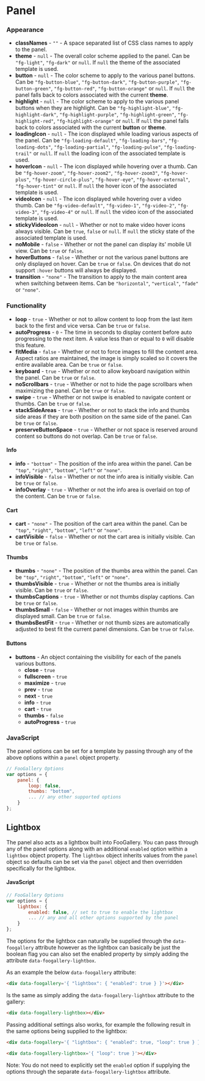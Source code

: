 # Panel

### Appearance

* **classNames** - `""` - A space separated list of CSS class names to apply to the panel.
* **theme** - `null` - The overall color scheme applied to the panel. Can be `"fg-light"`, `"fg-dark"` or `null`. If `null` the theme of the associated template is used.
* **button** - `null` - The color scheme to apply to the various panel buttons. Can be `"fg-button-blue"`, `"fg-button-dark"`, `"fg-button-purple"`, `"fg-button-green"`, `"fg-button-red"`, `"fg-button-orange"` or `null`. If `null` the panel falls back to colors associated with the current **theme**.
* **highlight** - `null` - The color scheme to apply to the various panel buttons when they are highlight. Can be `"fg-highlight-blue"`, `"fg-highlight-dark"`, `"fg-highlight-purple"`, `"fg-highlight-green"`, `"fg-highlight-red"`, `"fg-highlight-orange"` or `null`. If `null` the panel falls back to colors associated with the current **button** or **theme**.
* **loadingIcon** - `null` - The icon displayed while loading various aspects of the panel. Can be `"fg-loading-default"`, `"fg-loading-bars"`, `"fg-loading-dots"`, `"fg-loading-partial"`, `"fg-loading-pulse"`, `"fg-loading-trail"` or `null`. If `null` the loading icon of the associated template is used.
* **hoverIcon** - `null` - The icon displayed while hovering over a thumb. Can be `"fg-hover-zoom"`, `"fg-hover-zoom2"`, `"fg-hover-zoom3"`, `"fg-hover-plus"`, `"fg-hover-circle-plus"`, `"fg-hover-eye"`, `"fg-hover-external"`, `"fg-hover-tint"` or `null`. If `null` the hover icon of the associated template is used.
* **videoIcon** - `null` - The icon displayed while hovering over a video thumb. Can be `"fg-video-default"`, `"fg-video-1"`, `"fg-video-2"`, `"fg-video-3"`, `"fg-video-4"` or `null`. If `null` the video icon of the associated template is used.
* **stickyVideoIcon** - `null` - Whether or not to make video hover icons always visible. Can be `true`, `false` or `null`. If `null` the sticky state of the associated template is used.
* **noMobile** - `false` - Whether or not the panel can display its' mobile UI view. Can be `true` or `false`.
* **hoverButtons** - `false` - Whether or not the various panel buttons are only displayed on hover. Can be `true` or `false`. On devices that do not support `:hover` buttons will always be displayed.
* **transition** - `"none"` - The transition to apply to the main content area when switching between items. Can be `"horizontal"`, `"vertical"`, `"fade"` or `"none"`.

### Functionality

* **loop** - `true` - Whether or not to allow content to loop from the last item back to the first and vice versa. Can be `true` or `false`.
* **autoProgress** - `0` - The time in seconds to display content before auto progressing to the next item. A value less than or equal to `0` will disable this feature.
* **fitMedia** - `false` - Whether or not to force images to fill the content area. Aspect ratios are maintained, the image is simply scaled so it covers the entire available area. Can be `true` or `false`.
* **keyboard** - `true` - Whether or not to allow keyboard navigation within the panel. Can be `true` or `false`.
* **noScrollbars** - `true` - Whether or not to hide the page scrollbars when maximizing the panel. Can be `true` or `false`.
* **swipe** - `true` - Whether or not swipe is enabled to navigate content or thumbs. Can be `true` or `false`.
* **stackSideAreas** - `true` - Whether or not to stack the info and thumbs side areas if they are both position on the same side of the panel. Can be `true` or `false`.
* **preserveButtonSpace** - `true` - Whether or not space is reserved around content so buttons do not overlap. Can be `true` or `false`.

#### Info

* **info** - `"bottom"` - The position of the info area within the panel. Can be `"top"`, `"right"`, `"bottom"`, `"left"` or `"none"`.
* **infoVisible** - `false` - Whether or not the info area is initially visible. Can be `true` or `false`.
* **infoOverlay** - `true` - Whether or not the info area is overlaid on top of the content. Can be `true` or `false`.

#### Cart

* **cart** - `"none"` - The position of the cart area within the panel. Can be `"top"`, `"right"`, `"bottom"`, `"left"` or `"none"`.
* **cartVisible** - `false` - Whether or not the cart area is initially visible. Can be `true` or `false`.

#### Thumbs

* **thumbs** - `"none"` - The position of the thumbs area within the panel. Can be `"top"`, `"right"`, `"bottom"`, `"left"` or `"none"`.
* **thumbsVisible** - `true` - Whether or not the thumbs area is initially visible. Can be `true` or `false`.
* **thumbsCaptions** - `true` - Whether or not thumbs display captions. Can be `true` or `false`.
* **thumbsSmall** - `false` - Whether or not images within thumbs are displayed small. Can be `true` or `false`.
* **thumbsBestFit** - `true` - Whether or not thumb sizes are automatically adjusted to best fit the current panel dimensions. Can be `true` or `false`.

#### Buttons

* **buttons** - An object containing the visibility for each of the panels various buttons.
    * **close** - `true`
    * **fullscreen** - `true`
    * **maximize** - `true`
    * **prev** - `true`
    * **next** - `true`
    * **info** - `true`
    * **cart** - `true`
    * **thumbs** - `false`
    * **autoProgress** - `true`

### JavaScript

The panel options can be set for a template by passing through any of the above options within a `panel` object property.

```javascript
// FooGallery Options
var options = {
    panel: {
        loop: false,
        thumbs: "bottom",
        ... // any other supported options
    }
};
``` 


## Lightbox

The panel also acts as a lightbox built into FooGallery. You can pass through any of the panel options along with an additional `enabled` option within a `lightbox` object property. The `lightbox` object inherits values from the `panel` object so defaults can be set via the `panel` object and then overridden specifically for the lightbox.

#### JavaScript

```javascript
// FooGallery Options
var options = {
    lightbox: {
        enabled: false, // set to true to enable the lightbox
        ... // any and all other options supported by the panel
    }
};
```

The options for the lightbox can naturally be supplied through the `data-foogallery` attribute however as the lightbox can basically be just the boolean flag you can also set the enabled property by simply adding the attribute `data-foogallery-lightbox`.

As an example the below `data-foogallery` attribute:

```html
<div data-foogallery='{ "lightbox": { "enabled": true } }'></div>
```

Is the same as simply adding the `data-foogallery-lightbox` attribute to the gallery: 

```html
<div data-foogallery-lightbox></div>
```
 
Passing additional settings also works, for example the following result in the same options being supplied to the lightbox:

```html
<div data-foogallery='{ "lightbox": { "enabled": true, "loop": true } }'></div>
```

```html
<div data-foogallery-lightbox='{ "loop": true }'></div>
```

Note: You do not need to explicitly set the `enabled` option if supplying the options through the separate `data-foogallery-lightbox` attribute.